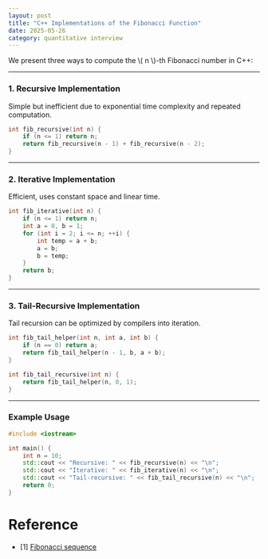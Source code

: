 ```yaml
---
layout: post
title: "C++ Implementations of the Fibonacci Function"
date: 2025-05-26
category: quantitative interview
---
```


We present three ways to compute the \\( n \\)-th Fibonacci number in C++:

---

### 1. Recursive Implementation

Simple but inefficient due to exponential time complexity and repeated computation.

```cpp
int fib_recursive(int n) {
    if (n <= 1) return n;
    return fib_recursive(n - 1) + fib_recursive(n - 2);
}
```

---

### 2. Iterative Implementation

Efficient, uses constant space and linear time.

```cpp
int fib_iterative(int n) {
    if (n <= 1) return n;
    int a = 0, b = 1;
    for (int i = 2; i <= n; ++i) {
        int temp = a + b;
        a = b;
        b = temp;
    }
    return b;
}
```

---

### 3. Tail-Recursive Implementation

Tail recursion can be optimized by compilers into iteration.

```cpp
int fib_tail_helper(int n, int a, int b) {
    if (n == 0) return a;
    return fib_tail_helper(n - 1, b, a + b);
}

int fib_tail_recursive(int n) {
    return fib_tail_helper(n, 0, 1);
}
```

---

### Example Usage

```cpp
#include <iostream>

int main() {
    int n = 10;
    std::cout << "Recursive: " << fib_recursive(n) << "\n";
    std::cout << "Iterative: " << fib_iterative(n) << "\n";
    std::cout << "Tail-recursive: " << fib_tail_recursive(n) << "\n";
    return 0;
}
```

# Reference

* [1] [Fibonacci sequence](https://en.wikipedia.org/wiki/Fibonacci_sequence)